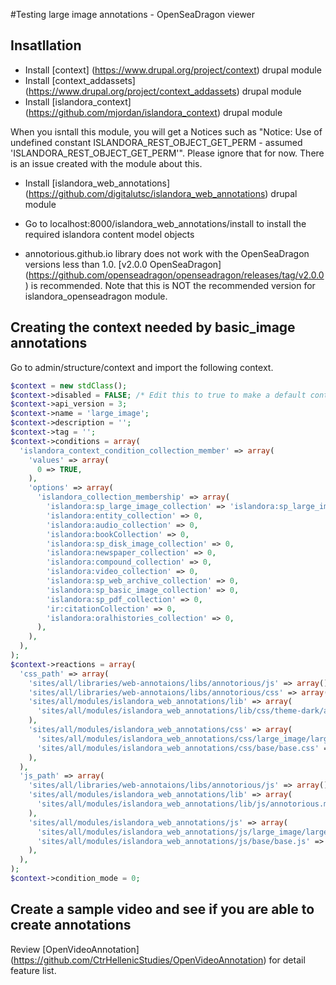 #Testing large image annotations - OpenSeaDragon viewer


## Insatllation
* Install [context] (https://www.drupal.org/project/context) drupal module
* Install [context_addassets] (https://www.drupal.org/project/context_addassets) drupal module
* Install [islandora_context] (https://github.com/mjordan/islandora_context) drupal module

When you isntall this module, you will get a Notices such as "Notice: Use of undefined constant ISLANDORA_REST_OBJECT_GET_PERM - assumed 'ISLANDORA_REST_OBJECT_GET_PERM'".  Please ignore that for now.  There is an issue created with the module about this.

* Install [islandora_web_annotations] (https://github.com/digitalutsc/islandora_web_annotations) drupal module
* Go to localhost:8000/islandora_web_annotations/install to install the required islandora content model objects

* annotorious.github.io library does not work with the OpenSeaDragon versions less than 1.0.  [v2.0.0 OpenSeaDragon] (https://github.com/openseadragon/openseadragon/releases/tag/v2.0.0) is recommended.  Note that this is NOT the recommended version for islandora_openseadragon module.  

## Creating the context needed by basic_image annotations
Go to admin/structure/context and import the following context.

```php
$context = new stdClass();
$context->disabled = FALSE; /* Edit this to true to make a default context disabled initially */
$context->api_version = 3;
$context->name = 'large_image';
$context->description = '';
$context->tag = '';
$context->conditions = array(
  'islandora_context_condition_collection_member' => array(
    'values' => array(
      0 => TRUE,
    ),
    'options' => array(
      'islandora_collection_membership' => array(
        'islandora:sp_large_image_collection' => 'islandora:sp_large_image_collection',
        'islandora:entity_collection' => 0,
        'islandora:audio_collection' => 0,
        'islandora:bookCollection' => 0,
        'islandora:sp_disk_image_collection' => 0,
        'islandora:newspaper_collection' => 0,
        'islandora:compound_collection' => 0,
        'islandora:video_collection' => 0,
        'islandora:sp_web_archive_collection' => 0,
        'islandora:sp_basic_image_collection' => 0,
        'islandora:sp_pdf_collection' => 0,
        'ir:citationCollection' => 0,
        'islandora:oralhistories_collection' => 0,
      ),
    ),
  ),
);
$context->reactions = array(
  'css_path' => array(
    'sites/all/libraries/web-annotaions/libs/annotorious/js' => array(),
    'sites/all/libraries/web-annotaions/libs/annotorious/css' => array(),
    'sites/all/modules/islandora_web_annotations/lib' => array(
      'sites/all/modules/islandora_web_annotations/lib/css/theme-dark/annotorious-dark.css' => 'sites/all/modules/islandora_web_annotations/lib/css/theme-dark/annotorious-dark.css',
    ),
    'sites/all/modules/islandora_web_annotations/css' => array(
      'sites/all/modules/islandora_web_annotations/css/large_image/large_image.css' => 'sites/all/modules/islandora_web_annotations/css/large_image/large_image.css',
      'sites/all/modules/islandora_web_annotations/css/base/base.css' => 'sites/all/modules/islandora_web_annotations/css/base/base.css',
    ),
  ),
  'js_path' => array(
    'sites/all/libraries/web-annotaions/libs/annotorious/js' => array(),
    'sites/all/modules/islandora_web_annotations/lib' => array(
      'sites/all/modules/islandora_web_annotations/lib/js/annotorious.min.js' => 'sites/all/modules/islandora_web_annotations/lib/js/annotorious.min.js',
    ),
    'sites/all/modules/islandora_web_annotations/js' => array(
      'sites/all/modules/islandora_web_annotations/js/large_image/large_image.js' => 'sites/all/modules/islandora_web_annotations/js/large_image/large_image.js',
      'sites/all/modules/islandora_web_annotations/js/base/base.js' => 'sites/all/modules/islandora_web_annotations/js/base/base.js',
    ),
  ),
);
$context->condition_mode = 0;
```

## Create a sample video and see if you are able to create annotations
Review [OpenVideoAnnotation] (https://github.com/CtrHellenicStudies/OpenVideoAnnotation)  for detail feature list.
